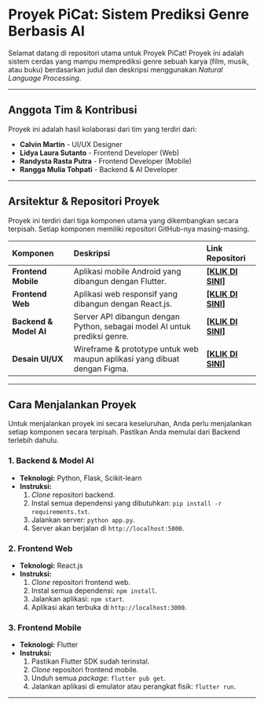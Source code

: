 # Proyek PiCat: Sistem Prediksi Genre Berbasis AI

Selamat datang di repositori utama untuk Proyek PiCat! Proyek ini adalah sistem cerdas yang mampu memprediksi genre sebuah karya (film, musik, atau buku) berdasarkan judul dan deskripsi menggunakan *Natural Language Processing*.

---

## Anggota Tim & Kontribusi

Proyek ini adalah hasil kolaborasi dari tim yang terdiri dari:

* **Calvin Martin** - UI/UX Designer
* **Lidya Laura Sutanto** - Frontend Developer (Web)
* **Randysta Rasta Putra** - Frontend Developer (Mobile)
* **Rangga Mulia Tohpati** - Backend & AI Developer

---

## Arsitektur & Repositori Proyek

Proyek ini terdiri dari tiga komponen utama yang dikembangkan secara terpisah. Setiap komponen memiliki repositori GitHub-nya masing-masing.

| Komponen | Deskripsi | Link Repositori |
| :--- | :--- | :--- |
| **Frontend Mobile** | Aplikasi mobile Android yang dibangun dengan Flutter. | [**[KLIK DI SINI]**](https://github.com/Randys-alph/picat_app) |
| **Frontend Web** | Aplikasi web responsif yang dibangun dengan React.js. | [**[KLIK DI SINI]**](https://github.com/LidyaLaura/picat-web) |
| **Backend & Model AI** | Server API dibangun dengan Python, sebagai model AI untuk prediksi genre. | [**[KLIK DI SINI]**](https://github.com/NvmberMan/Picat-Flask) |
| **Desain UI/UX** | Wireframe & prototype untuk web maupun aplikasi yang dibuat dengan Figma. | [**[KLIK DI SINI]**](https://www.figma.com/proto/oyps3EWSTeJo8Z261CMDr9/AI?page-id=0%3A1&node-id=6-155&p=f&viewport=77%2C33%2C0.23&t=oMzGNfem3ZJD8CVT-1&scaling=contain&content-scaling=fixed&starting-point-node-id=6%3A155) |

---

## Cara Menjalankan Proyek

Untuk menjalankan proyek ini secara keseluruhan, Anda perlu menjalankan setiap komponen secara terpisah. Pastikan Anda memulai dari Backend terlebih dahulu.

### 1. Backend & Model AI
* **Teknologi:** Python, Flask, Scikit-learn
* **Instruksi:**
    1.  *Clone* repositori backend.
    2.  Instal semua dependensi yang dibutuhkan: `pip install -r requirements.txt`.
    3.  Jalankan server: `python app.py`.
    4.  Server akan berjalan di `http://localhost:5000`.

### 2. Frontend Web
* **Teknologi:** React.js
* **Instruksi:**
    1.  *Clone* repositori frontend web.
    2.  Instal semua dependensi: `npm install`.
    3.  Jalankan aplikasi: `npm start`.
    4.  Aplikasi akan terbuka di `http://localhost:3000`.

### 3. Frontend Mobile
* **Teknologi:** Flutter
* **Instruksi:**
    1.  Pastikan Flutter SDK sudah terinstal.
    2.  *Clone* repositori frontend mobile.
    3.  Unduh semua *package*: `flutter pub get`.
    4.  Jalankan aplikasi di emulator atau perangkat fisik: `flutter run`.

---
